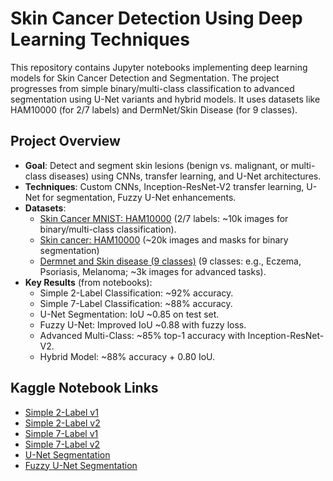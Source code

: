 # Skin Cancer Detection Using Deep Learning Techniques
This repository contains Jupyter notebooks implementing deep learning models for Skin Cancer Detection and Segmentation. The project progresses from simple binary/multi-class classification to advanced segmentation using U-Net variants and hybrid models. It uses datasets like HAM10000 (for 2/7 labels) and DermNet/Skin Disease (for 9 classes).


## Project Overview
- **Goal**: Detect and segment skin lesions (benign vs. malignant, or multi-class diseases) using CNNs, transfer learning, and U-Net architectures.
- **Techniques**: Custom CNNs, Inception-ResNet-V2 transfer learning, U-Net for segmentation, Fuzzy U-Net enhancements.
- **Datasets**:
  - [Skin Cancer MNIST: HAM10000](https://www.kaggle.com/datasets/kmader/skin-cancer-mnist-ham10000) (2/7 labels: ~10k images for binary/multi-class classification).
  - [Skin cancer: HAM10000](https://www.kaggle.com/datasets/surajghuwalewala/ham1000-segmentation-and-classification/data) (~20k images and masks for binary segmentation)
  - [Dermnet and Skin disease (9 classes)](https://www.kaggle.com/datasets/amrragababdelaziz/dermnet-and-skin-disease-9-classes) (9 classes: e.g., Eczema, Psoriasis, Melanoma; ~3k images for advanced tasks).
- **Key Results** (from notebooks):
  - Simple 2-Label Classification: ~92% accuracy.
  - Simple 7-Label Classification: ~88% accuracy.
  - U-Net Segmentation: IoU ~0.85 on test set.
  - Fuzzy U-Net: Improved IoU ~0.88 with fuzzy loss.
  - Advanced Multi-Class: ~85% top-1 accuracy with Inception-ResNet-V2.
  - Hybrid Model: ~88% accuracy + 0.80 IoU.

  
## Kaggle Notebook Links
- [Simple 2-Label v1](https://www.kaggle.com/code/iakhtar0/skin-cancer-detection-2-labels)
- [Simple 2-Label v2](https://www.kaggle.com/code/iakhtar0/skin-cancer-2-labels-2)
- [Simple 7-Label v1](https://www.kaggle.com/code/iakhtar0/skin-cancer-detection-7-labels)
- [Simple 7-Label v2](https://www.kaggle.com/code/iakhtar0/skin-cancer-7-labels-2)
- [U-Net Segmentation](https://www.kaggle.com/code/iakhtar0/1-skin-cancer-images-segmentation-unet)
- [Fuzzy U-Net Segmentation](https://www.kaggle.com/code/iakhtar0/2-skin-cancer-images-segmentation-fuzzy-unet)
